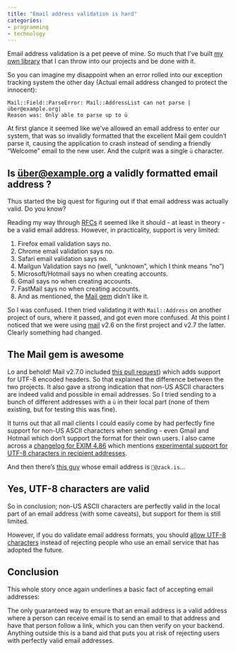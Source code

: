 ```yaml
---
title: "Email address validation is hard"
categories:
- programming
- technology
---
```


Email address validation is a pet peeve of mine. So much that I’ve built [my own library](https://github.com/substancelab/activemodel-email_address_validator/) that I can throw into our projects and be done with it.

So you can imagine my disappoint when an error rolled into our exception tracking system the other day (Actual email address changed to protect the innocent):

```
Mail::Field::ParseError: Mail::AddressList can not parse |über@example.org|
Reason was: Only able to parse up to ü
```

At first glance it seemed like we’ve allowed an email address to enter our system, that was so invalidly formatted that the excellent Mail gem couldn’t parse it, causing the application to crash instead of sending a friendly “Welcome” email to the new user. And the culprit was a single `ü` character.

<!--more-->

## Is über@example.org a validly formatted email address ?

Thus started the big quest for figuring out if that email address was actually valid. Do you know?

Reading my way through [RFCs](https://tools.ietf.org/html/rfc6532) it seemed like it should - at least in theory - be a valid email address. However, in practicality, support is very limited:

1. Firefox email validation says no.
2. Chrome email validation says no.
3. Safari email validation says no.
4. Mailgun Validation says no (well, “unknown”, which I think means “no”)
5. Microsoft/Hotmail says no when creating accounts.
6. Gmail says no when creating accounts.
7. FastMail says no when creating accounts.
8. And as mentioned, the [Mail gem](https://rubygems.org/gems/mail) didn’t like it.

So I was confused. I then tried validating it with `Mail::Address` on another project of ours, where it passed, and got even more confused. At this point I noticed that we were using [mail](https://rubygems.org/gems/mail) v2.6 on the first project and v2.7 the latter. Clearly something had changed.

## The Mail gem is awesome

Lo and behold! Mail v2.7.0 included [this pull request](https://github.com/mikel/mail/pull/1103)) which adds support for UTF-8 encoded headers. So that explained the difference between the two projects. It also gave a strong indication that non-US ASCII characters are indeed valid and possible in email addresses. So I tried sending to a bunch of different addresses with a `ü` in their local part (none of them existing, but for testing this was fine). 

It turns out that all mail clients I could easily come by had perfectly fine support for non-US ASCII characters when sending - even Gmail and Hotmail which don’t support the format for their own users. I also came across a [changelog for EXIM 4.86](https://git.exim.org/exim.git/blob/exim-4_86:/doc/doc-txt/NewStuff) which mentions [experimental support for UTF-8 characters in recipient addresses](https://bugs.exim.org/show_bug.cgi?id=1516).

And then there’s [this guy](https://medium.com/@zackbloom/i-have-a-unicode-email-address-fbecd630ec12) whose email address is `🎃@zack.is`…

## Yes, UTF-8 characters are valid
So in conclusion; non-US ASCII characters are perfectly valid in the local part of an email address (with some caveats), but support for them is still limited. 

However, if you do validate email address formats, you should [allow UTF-8 characters](https://github.com/substancelab/activemodel-email_address_validator/pull/11) instead of rejecting people who use an email service that has adopted the future.

## Conclusion

This whole story once again underlines a basic fact of accepting email addresses: 

The only guaranteed way to ensure that an email address is a valid address where a person can receive email is to send an email to that address and have that person follow a link, which you can then verify on your backend. Anything outside this is a band aid that puts you at risk of rejecting users with perfectly valid email addresses.
